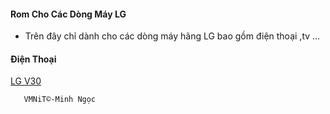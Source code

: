 #### Rom Cho Các Dòng Máy LG
  - Trên đây chỉ dành cho các dòng máy hãng LG bao gồm điện thoại ,tv ...

#### Điện Thoại 

[LG V30](https://github.com/vuminhngocpt/lgv30)




       VMNiT©-Minh Ngọc
